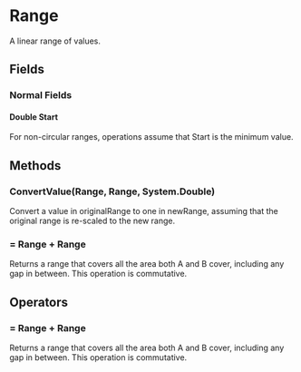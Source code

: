 # Range

A linear range of values.

## Fields

### Normal Fields

#### Double Start

For non-circular ranges, operations assume that Start is the minimum value.

## Methods

### ConvertValue(Range, Range, System.Double)

Convert a value in originalRange to one in newRange, assuming that the original range is re-scaled to the new range.

###  = Range + Range

Returns a range that covers all the area both A and B cover, including any gap in between.
            This operation is commutative.

## Operators

###  = Range + Range

Returns a range that covers all the area both A and B cover, including any gap in between.
            This operation is commutative.


